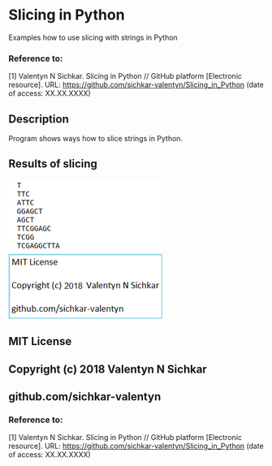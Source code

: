 # Slicing in Python
Examples how to use slicing with strings in Python

### Reference to:
[1] Valentyn N Sichkar. Slicing in Python // GitHub platform [Electronic resource]. URL: https://github.com/sichkar-valentyn/Slicing_in_Python (date of access: XX.XX.XXXX)

## Description
Program shows ways how to slice strings in Python.

## Results of slicing
![Results](images/Slicing_in_Python.png)

## MIT License
## Copyright (c) 2018 Valentyn N Sichkar
## github.com/sichkar-valentyn
### Reference to:
[1] Valentyn N Sichkar. Slicing in Python // GitHub platform [Electronic resource]. URL: https://github.com/sichkar-valentyn/Slicing_in_Python (date of access: XX.XX.XXXX)
